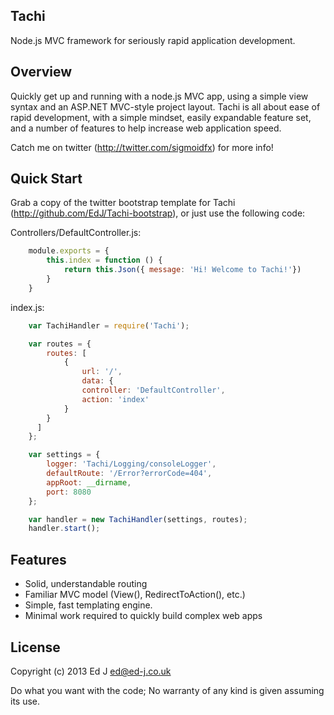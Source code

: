## Tachi

Node.js MVC framework for seriously rapid application development.

## Overview

Quickly get up and running with a node.js MVC app, using a simple view syntax and an ASP.NET MVC-style project layout. Tachi is all about ease of rapid development, with a simple mindset, easily expandable feature set, and a number of features to help increase web application speed.

Catch me on twitter (http://twitter.com/sigmoidfx) for more info!

## Quick Start

Grab a copy of the twitter bootstrap template for Tachi (http://github.com/EdJ/Tachi-bootstrap), or just use the following code:

Controllers/DefaultController.js:
```js
	module.exports = {
		this.index = function () {
			return this.Json({ message: 'Hi! Welcome to Tachi!'})
		}
	}
```

index.js:
```js
	var TachiHandler = require('Tachi');

	var routes = {
		routes: [
			{
				url: '/',
				data: {
				controller: 'DefaultController',
				action: 'index'
			}
	  	}
	  ]
	};

	var settings = {
	    logger: 'Tachi/Logging/consoleLogger',
	    defaultRoute: '/Error?errorCode=404',
	    appRoot: __dirname,
	    port: 8080
	};

	var handler = new TachiHandler(settings, routes);
	handler.start();
```

## Features

* Solid, understandable routing
* Familiar MVC model (View(), RedirectToAction(), etc.)
* Simple, fast templating engine.
* Minimal work required to quickly build complex web apps

## License

Copyright (c) 2013 Ed J <ed@ed-j.co.uk>

Do what you want with the code; No warranty of any kind is given assuming its use.